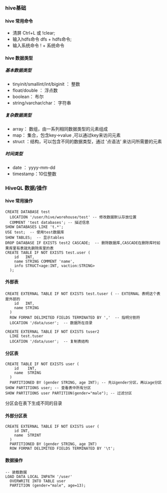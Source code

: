 ### hive基础 

#### hive 常用命令

- 清屏   Ctrl+L  或  !clear;
- 输入hdfs命令   dfs + hdfs命令;
- 输入系统命令     ! + 系统命令

#### hive 数据类型

##### 基本数据类型

- tinyinit/smallint/int/biginit ： 整数
- float/double ： 浮点数
- boolean： 布尔
- string/varchar/char： 字符串

##### 复杂数据类型

- array： 数组，由一系列相同数据类型的元素组成
- map： 集合，包含key->value ,可以通过key来访问元素
- struct ：结构，可以包含不同的数据类型，通过 ‘点语法’ 来访问所需要的元素

##### 时间类型

- date ： yyyy-mm-dd
- timestamp：10位整数

### HiveQL 数据/操作
#### hive 常用操作

```mysql
CREATE DATABASE test 
  LOCATION '/user/hive/worehouse/test' -- 修改数据默认存放位置
  COMMENT 'test databases'; -- 描述信息
SHOW DATABASES LIKE 't.*';
USE test;  -- 使用test数据库
SHOW TABLES;  -- 显示tables
DROP DATABASE IF EXISTS test2 CASCADE;  -- 删除数据库,CASCADE在删除库时如果库里有表就先删除库里的表
CREATE TABLE IF NOT EXISTS test.user (
    id   INT,
    name STRING COMMENT 'name',
    info STRUCT<age:INT, vaction:STRING>
  );

```

#### 外部表
```mysql
CREATE EXTERNAL TABLE IF NOT EXISTS test.tuser ( -- EXTERNAL 表明这个表是外部的
    id   INT,
    name STRING
  )
  ROW FORMAT DELIMITED FIELDS TERMINATED BY ','  -- 指明分割符
  LOCATION '/data/user';  -- 数据所在目录

CREATE EXTERNAL TABLE IF NOT EXISTS tuser2
  LIKE test.tuser 
  LOCATION '/data/user';  -- 复制表结构
```

#### 分区表
```mysql
CREATE TABLE IF NOT EXISTS user (
    id    INT,
    name  STRING
  )
  PARTITIONED BY (gender STRING, age INT); -- 先以gender分区，再以age分区
SHOW PARTITIONS user; -- 查看表中所有分区
SHOW PARTITIONS user PARTITION(gender="male"); -- 过滤分区
```
分区会在表下生成不同的目录

#### 外部分区表
```mysql
CREATE EXTERNAL TABLE IF NOT EXISTS user (
    id INT,
    name  STRINT
  )
  PARTITIONED BY (gender STRING, age INT)
  ROW FORMAT DELIMITED FIELDS TERMINATED BY '\t';
```

#### 数据操作
```mysql
-- 装载数据
LOAD DATA LOCAL INPATH '/user'
  OVERWRITE INTO TABLE user
  PARTITION (gender="male", age=13);
```















